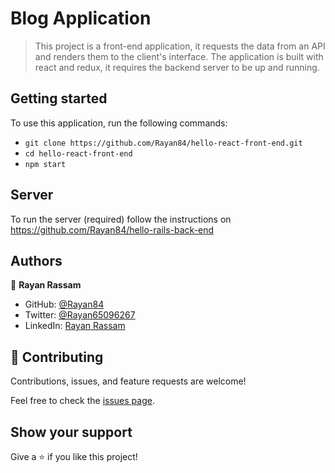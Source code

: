 # Blog Application

> This project is a front-end application, it requests the data from an API and renders them to the client's interface. The application is built with react and redux, it requires the backend server to be up and running.

## Getting started

  To use this application, run the following commands:
  - `git clone https://github.com/Rayan84/hello-react-front-end.git`
  - `cd hello-react-front-end`
  - `npm start`
  
## Server
 To run the server (required) follow the instructions on https://github.com/Rayan84/hello-rails-back-end 
## Authors

👤 **Rayan Rassam**

- GitHub: [@Rayan84](https://github.com/Rayan84)
- Twitter: [@Rayan65096267](https://twitter.com/Rayan65096267)
- LinkedIn: [Rayan Rassam](https://www.linkedin.com/in/rayan-rassam/)

## 🤝 Contributing

Contributions, issues, and feature requests are welcome!

Feel free to check the [issues page](../../issues/).

## Show your support 

Give a ⭐️ if you like this project!
